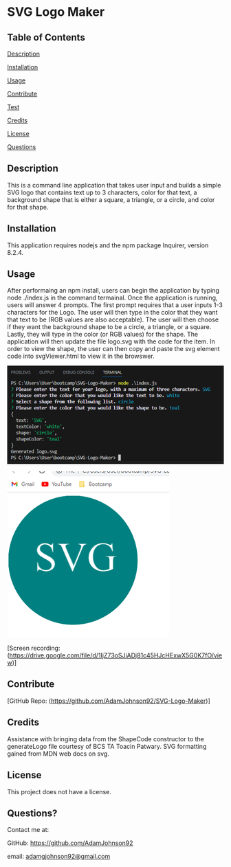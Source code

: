 # SVG Logo Maker
 
  
 
  ## Table of Contents
  
  [Description](#description)

  [Installation](#installation)
  
  [Usage](#usage)

  [Contribute](#contribute)

  [Test](#test)
  
  [Credits](#credits)
  
  [License](#license)

  [Questions](#questions)
  
  ## Description
  This is a command line application that takes user input and builds a simple SVG logo that contains text up to 3 characters, color for that text, a background shape that is either a square, a triangle, or a circle, and color for that shape.

  ## Installation
  This application requires nodejs and the npm package Inquirer, version 8.2.4.

  ## Usage
  After performaing an npm install, users can begin the application by typing node ./index.js in the command termainal. Once the application is running, users will answer 4 prompts. The first prompt requires that a user inputs 1-3 characters for the Logo. The user will then type in the color that they want that text to be (RGB values are also acceptable).  The user will then choose if they want the background shape to be a circle, a triangle, or a square. Lastly, they will type in the color (or RGB values) for the shape. The application will then update the file logo.svg with the code for the item. In order to view the shape, the user can then copy and paste the svg element code into svgViewer.html to view it in the browswer.
  
  ![alt text](./assets/screenCapCommandLine.PNG)
  
  ![alt text](./assets/screenCapSVGRender.PNG)
  
  [Screen recording: (https://drive.google.com/file/d/1IjZ73oSJiADj81c45HJcHExwX5G0K7fO/view)]
  
  ## Contribute
  [GitHub Repo: (https://github.com/AdamJohnson92/SVG-Logo-Maker)]
  
  ## Credits
  Assistance with bringing data from the ShapeCode constructor to the generateLogo file courtesy of BCS TA Toacin Patwary. SVG formatting gained from MDN web docs on svg.

  ## License
  
  This project does not have a license.

  ## Questions?

  Contact me at:

  GitHub: https://github.com/AdamJohnson92
  
  email: adamgjohnson92@gmail.com